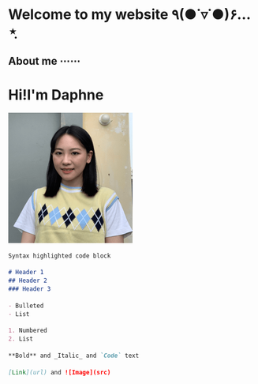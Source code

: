 # Welcome to my website ٩(●˙▿˙●)۶…⋆ฺ  

## About me ⋯⋯
# Hi!I'm Daphne

![image](https://github.com/minmochang/minmochang.github.io/blob/main/image.png)       


```markdown
Syntax highlighted code block

# Header 1
## Header 2
### Header 3

- Bulleted
- List

1. Numbered
2. List

**Bold** and _Italic_ and `Code` text

[Link](url) and ![Image](src)
```


